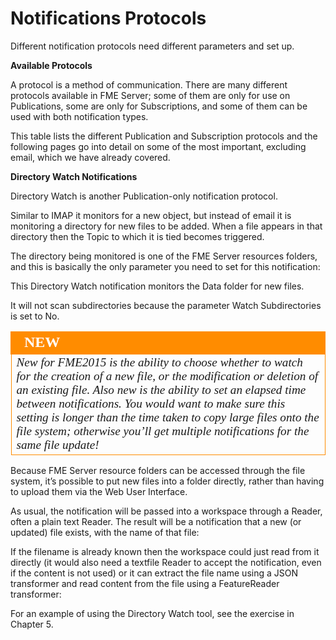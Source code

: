 # Notifications Protocols

Different notification protocols need different parameters and set up.

**Available Protocols**

A protocol is a method of communication. There are many different protocols available in FME Server; some of them are only for use on Publications, some are only for Subscriptions, and some of them can be used with both notification types.

This table lists the different Publication and Subscription protocols and the following pages go into detail on some of the most important, excluding email, which we have already covered.

**Directory Watch Notifications**

Directory Watch is another Publication-only notification protocol.

Similar to IMAP it monitors for a new object, but instead of email it is monitoring a directory for new files to be added. When a file appears in that directory then the Topic to which it is tied becomes triggered.

The directory being monitored is one of the FME Server resources folders, and this is basically the only parameter you need to set for this notification:

This Directory Watch notification monitors the Data folder for new files.

It will not scan subdirectories because the parameter Watch Subdirectories is set to No.



<table style="border-spacing: 0px">
<tr>
<td style="vertical-align:middle;background-color:darkorange;border: 2px solid darkorange">
<i class="fa fa-bolt fa-lg fa-pull-left fa-fw" style="color:white;padding-right: 12px;vertical-align:text-top"></i>
<span style="color:white;font-size:x-large;font-weight: bold;font-family:serif">NEW</span>
</td>
</tr>

<tr>
<td style="border: 1px solid darkorange">
<span style="font-family:serif; font-style:italic; font-size:larger">
New for FME2015 is the ability to choose whether to watch for the creation of a new file, or the modification or deletion of an existing file. Also new is the ability to set an elapsed time between notifications. You would want to make sure this setting is longer than the time taken to copy large files onto the file system; otherwise you’ll get multiple notifications for the same file update!
</span>
</td>
</tr>
</table>

Because FME Server resource folders can be accessed through the file system, it’s possible to put new files into a folder directly, rather than having to upload them via the Web User Interface.

As usual, the notification will be passed into a workspace through a Reader, often a plain text Reader. The result will be a notification that a new (or updated) file exists, with the name of that file:

If the filename is already known then the workspace could just read from it directly (it would also need a textfile Reader to accept the notification, even if the content is not used) or it can extract the file name using a JSON transformer and read content from the file using a FeatureReader transformer:

For an example of using the Directory Watch tool, see the exercise in Chapter 5.

